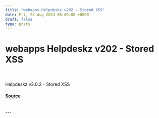 ```yaml
---
title: "webapps Helpdeskz v202 - Stored XSS"
date: Fri, 23 Aug 2024 00:00:00 +0000
draft: false
type: posts
---
```

# webapps Helpdeskz v202 - Stored XSS

<br/>

<br/>
Helpdeskz v2.0.2 - Stored XSS

#### [Source](https://www.exploit-db.com/exploits/52068)

<br/>
---
